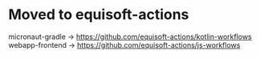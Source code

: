 # Moved to equisoft-actions
micronaut-gradle -> https://github.com/equisoft-actions/kotlin-workflows
webapp-frontend -> https://github.com/equisoft-actions/js-workflows
